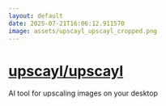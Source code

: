```yaml
---
layout: default
date: 2025-07-21T16:06:12.911570
image: assets/upscayl_upscayl_cropped.png
---
```


# [upscayl/upscayl](https://github.com/upscayl/upscayl)

AI tool for upscaling images on your desktop
